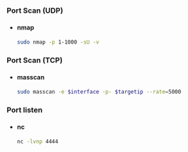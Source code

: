 ### Port Scan (UDP)
- #### nmap
    ```bash
    sudo nmap -p 1-1000 -sU -v 
    ```

### Port Scan (TCP)
- #### masscan
    ```bash
    sudo masscan -e $interface -p- $targetip --rate=5000
    ```
### Port listen
- #### nc
    ```bash
    nc -lvnp 4444
    ```
